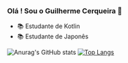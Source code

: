 ### Olá ! Sou o Guilherme Cerqueira 👋
- 📚 Estudante de Kotlin
- 📚 Estudante de Japonês

![Anurag's GitHub stats](https://github-readme-stats.vercel.app/api?username=GuilhermeCerqueiraa&show_icons=true&theme=tokyonight)
[![Top Langs](https://github-readme-stats.vercel.app/api/top-langs/?username=GuilhermeCerqueiraa&layout=compact&theme=tokyonight)](https://github.com/anuraghazra/github-readme-stats)
